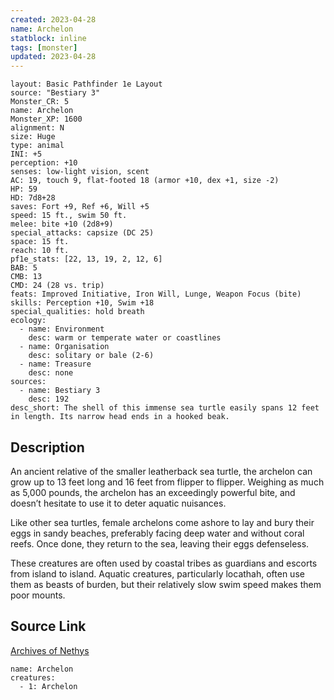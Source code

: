 ```yaml
---
created: 2023-04-28
name: Archelon
statblock: inline
tags: [monster]
updated: 2023-04-28
---
```

```statblock
layout: Basic Pathfinder 1e Layout
source: "Bestiary 3"
Monster_CR: 5
name: Archelon
Monster_XP: 1600
alignment: N
size: Huge
type: animal
INI: +5
perception: +10
senses: low-light vision, scent
AC: 19, touch 9, flat-footed 18 (armor +10, dex +1, size -2)
HP: 59
HD: 7d8+28
saves: Fort +9, Ref +6, Will +5
speed: 15 ft., swim 50 ft.
melee: bite +10 (2d8+9)
special_attacks: capsize (DC 25)
space: 15 ft.
reach: 10 ft.
pf1e_stats: [22, 13, 19, 2, 12, 6]
BAB: 5
CMB: 13
CMD: 24 (28 vs. trip)
feats: Improved Initiative, Iron Will, Lunge, Weapon Focus (bite)
skills: Perception +10, Swim +18
special_qualities: hold breath
ecology:
  - name: Environment
    desc: warm or temperate water or coastlines
  - name: Organisation
    desc: solitary or bale (2-6)
  - name: Treasure
    desc: none
sources:
  - name: Bestiary 3
    desc: 192
desc_short: The shell of this immense sea turtle easily spans 12 feet in length. Its narrow head ends in a hooked beak.
```
## Description
An ancient relative of the smaller leatherback sea turtle, the archelon can grow up to 13 feet long and 16 feet from flipper to flipper. Weighing as much as 5,000 pounds, the archelon has an exceedingly powerful bite, and doesn’t hesitate to use it to deter aquatic nuisances.

Like other sea turtles, female archelons come ashore to lay and bury their eggs in sandy beaches, preferably facing deep water and without coral reefs. Once done, they return to the sea, leaving their eggs defenseless.

These creatures are often used by coastal tribes as guardians and escorts from island to island. Aquatic creatures, particularly locathah, often use them as beasts of burden, but their relatively slow swim speed makes them poor mounts.
## Source Link
[Archives of Nethys](https://aonprd.com/MonsterDisplay.aspx?ItemName=Archelon)
```encounter-table
name: Archelon
creatures:
  - 1: Archelon
```
